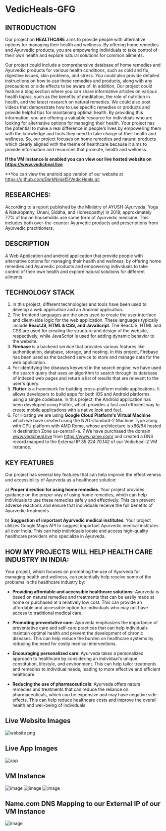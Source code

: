 # VedicHeals-GFG

## **INTRODUCTION**

Our project on **HEALTHCARE** aims to provide people with alternative options for managing their health and wellness. By offering home remedies and Ayurvedic products, you are empowering individuals to take control of their own health and explore natural solutions for common ailments.

Our project could include a comprehensive database of home remedies and Ayurvedic products for various health conditions, such as cold and flu, digestive issues, skin problems, and stress. You could also provide detailed instructions on how to use these remedies and products, along with any precautions or side effects to be aware of.
In addition, Our project could feature a blog section where you can share informative articles on various health topics, such as the benefits of meditation, the role of nutrition in health, and the latest research on natural remedies. We could also post videos that demonstrate how to use specific remedies or products and provide helpful tips for maintaining optimal health.
By providing this information, you are offering a valuable resource for individuals who are looking for alternative options for managing their health. Your project has the potential to make a real difference in people's lives by empowering them with the knowledge and tools they need to take charge of their health and wellness.
So, our project focuses on home remedies and natural products which clearly aligned with the theme of healthcare because it aims to provide information and resources that promote, health and wellness.

**If the VM Instance is enabled you can view our live hosted website on https://www.vedicheal.live**

**You can view the android app version of our website at https://github.com/DarkNinja15/VedicHeals.git
## **RESEARCHES:**

According to a report published by the Ministry of AYUSH (Ayurveda, Yoga & Naturopathy, Unani, Siddha, and Homeopathy) in 2019, approximately 77% of Indian households use some form of Ayurvedic medicine. This includes both over-the-counter Ayurvedic products and prescriptions from Ayurvedic practitioners.

## **DESCRIPTION**

A Web Application and android application that provide people with alternative options for managing their health and wellness, by offering home remedies and Ayurvedic products and empowering individuals to take control of their own health and explore natural solutions for different ailments.

## **TECHNOLOGY STACK**

1. In this project, different technologies and tools have been used to develop a web application and an Android application.
2. The frontend languages are the ones used to create the user interface and client-side logic for the web application. These languages typically include **ReactJS, HTML & CSS, and JavaScript**. The ReactJS, HTML and CSS are used for creating the structure and design of the website, respectively, while JavaScript is used for adding dynamic behavior to the website.
3. **Firebase** is a backend service that provides various features like authentication, database, storage, and hosting. In this project, Firebase has been used as the backend service to store and manage data for the web application.
4. For identifying the diseases keyword in the search engine, we have used the search query that uses an algorithm to search through its database of indexed web pages and return a list of results that are relevant to the user's query.
5. **Flutter** is a framework for building cross-platform mobile applications. It allows developers to build apps for both iOS and Android platforms using a single codebase. In this project, the Android application has been developed using Flutter, which provides a fast and efficient way to create mobile applications with a native look and feel.
6. For Hosting we are using **Google Cloud Platform's Virtual Machine** which we have created using the N2D-standard-2 Machine Type along with CPU platform with AMD Rome, whose architecture is x86/64 hosted in destination Zone us-central1-a.
7.We have purchased the domain www.vedicheal.live from https://www.name.com/ and created a DNS record mapped to the External IP 35.224.70.142 of our Vedicheal-2 VM instance. 

## **KEY FEATURES**

Our project has several key features that can help improve the effectiveness and accessibility of Ayurveda as a healthcare solution:

a) **Proper direction for using home remedies**: Your project provides guidance on the proper way of using home remedies, which can help individuals to use these remedies safely and effectively. This can prevent adverse reactions and ensure that individuals receive the full benefits of Ayurvedic treatments.

b) **Suggestion of important Ayurvedic medical institutes**: Your project utilizes Google Maps API to suggest important Ayurvedic medical institutes all over India. This can help individuals locate and access high-quality healthcare providers who specialize in Ayurveda.

## **HOW MY PROJECTS WILL HELP HEALTH CARE INDUSTRY IN INDIA:**

Your project, which focuses on promoting the use of Ayurveda for managing health and wellness, can potentially help resolve some of the problems in the healthcare industry by:

- **Providing affordable and accessible healthcare solutions**: Ayurveda is based on natural remedies and treatments that can be easily made at home or purchased at a relatively low cost. This can provide an affordable and accessible option for individuals who may not have access to traditional medical care.

- **Promoting preventative care**: Ayurveda emphasizes the importance of preventative care and self-care practices that can help individuals maintain optimal health and prevent the development of chronic diseases. This can help reduce the burden on healthcare systems by reducing the need for costly medical interventions.

- **Encouraging personalized care**: Ayurveda takes a personalized approach to healthcare by considering an individual's unique constitution, lifestyle, and environment. This can help tailor treatments and remedies to individual needs, leading to more effective and efficient healthcare.

- **Reducing the use of pharmaceuticals**: Ayurveda offers natural remedies and treatments that can reduce the reliance on pharmaceuticals, which can be expensive and may have negative side effects. This can help reduce healthcare costs and improve the overall health and well-being of individuals.

## **Live Website Images**
![website png](https://user-images.githubusercontent.com/59368657/232286433-c8d61390-2fd8-4733-8d3d-4202c051308c.png)

## **Live App Images**
![app](https://user-images.githubusercontent.com/59368657/232286488-2035b9d2-672f-42f9-908f-241ab53c742d.png)

## **VM Instance**
![image](https://user-images.githubusercontent.com/59368657/232307046-25ee8b83-e5ed-464b-af4a-6f120e329c3f.png)
![image](https://user-images.githubusercontent.com/59368657/232307393-15f7134a-6824-4bcc-8f91-a731ff75ff75.png)
![image](https://user-images.githubusercontent.com/59368657/232307323-736e31ba-4a86-4ea8-86ec-344cd6815287.png)

## **Name.com DNS Mapping to our External IP of our VM Instance**
![image](https://user-images.githubusercontent.com/59368657/232307780-bc11f673-68af-4e50-aec6-d93b95e30d34.png)


